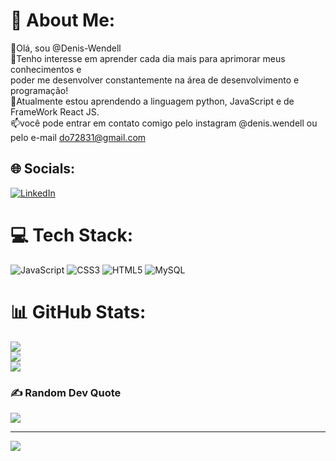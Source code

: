 # 💫 About Me:
👋Olá, sou @Denis-Wendell<br>👀Tenho interesse em aprender cada dia mais para aprimorar meus conhecimentos e<br> poder me desenvolver constantemente na área de desenvolvimento e programação!<br>🌱Atualmente estou aprendendo a linguagem python, JavaScript e de FrameWork React JS.<br>📫você pode entrar em contato comigo pelo instagram @denis.wendell ou pelo e-mail do72831@gmail.com


## 🌐 Socials:
[![LinkedIn](https://img.shields.io/badge/LinkedIn-%230077B5.svg?logo=linkedin&logoColor=white)](https://linkedin.com/in/https://www.linkedin.com/in/denis-wendell-965bb4203/) 

# 💻 Tech Stack:
![JavaScript](https://img.shields.io/badge/javascript-%23323330.svg?style=for-the-badge&logo=javascript&logoColor=%23F7DF1E) ![CSS3](https://img.shields.io/badge/css3-%231572B6.svg?style=for-the-badge&logo=css3&logoColor=white) ![HTML5](https://img.shields.io/badge/html5-%23E34F26.svg?style=for-the-badge&logo=html5&logoColor=white) ![MySQL](https://img.shields.io/badge/mysql-%2300f.svg?style=for-the-badge&logo=mysql&logoColor=white)
# 📊 GitHub Stats:
![](https://github-readme-stats.vercel.app/api?username=Denis-Wendell&theme=dark&hide_border=false&include_all_commits=false&count_private=false)<br/>
![](https://github-readme-streak-stats.herokuapp.com/?user=Denis-Wendell&theme=dark&hide_border=false)<br/>
![](https://github-readme-stats.vercel.app/api/top-langs/?username=Denis-Wendell&theme=dark&hide_border=false&include_all_commits=false&count_private=false&layout=compact)

### ✍️ Random Dev Quote
![](https://quotes-github-readme.vercel.app/api?type=horizontal&theme=radical)

---
[![](https://visitcount.itsvg.in/api?id=Denis-Wendell&icon=0&color=0)](https://visitcount.itsvg.in)

<!-- Proudly created with GPRM ( https://gprm.itsvg.in ) -->
